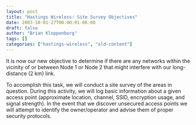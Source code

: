 ```yaml
---
layout: post
title: "Hastings Wireless: Site Survey Objectives"
date: 2003-10-01-27T00:00:01-06:00
draft: false
author: "Brian Kloppenborg"
tags: []
categories: ["hastings-wireless", "old-content"]
---
```


It is now our new objective to determine if there are any networks within
the vicinity of or between Node 1 or Node 2 that might interfere with our 
long-distance (2 km) link.

To accomplish this task, we will conduct a site survey of the areas in
question. During this activity, we will log basic information about a given
access point (approximate location, channel, SSID, encryption usage, and 
signal strength). In the event that we discover unsecured access points 
we will attempt to identify the owner/operator and advise them of proper
security protocols.
